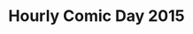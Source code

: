 ---
layout: story
title: Hourly Comic Day 2015
image: /assets/comics/hourlies2015-
imageType: .jpeg
pageNumber: 4
baseurl: /other/hourlies/hourlies2015-
numPages: 8
---